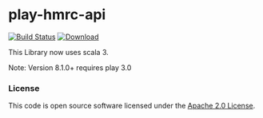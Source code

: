 
# play-hmrc-api

[![Build Status](https://travis-ci.org/hmrc/play-hmrc-api.svg?branch=master)](https://travis-ci.org/hmrc/play-hmrc-api) [ ![Download](https://api.bintray.com/packages/hmrc/releases/play-hmrc-api/images/download.svg) ](https://bintray.com/hmrc/releases/play-hmrc-api/_latestVersion)

This Library now uses scala 3.

Note: Version 8.1.0+ requires play 3.0


### License

This code is open source software licensed under the [Apache 2.0 License]("http://www.apache.org/licenses/LICENSE-2.0.html").
    